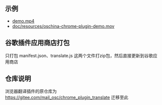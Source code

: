 ## 示例
* [demo.mp4](demo.mp4?raw=true)
* [doc/resources/oschina-chrome-plugin-demo.mov](../../doc/resources/oschina-chrome-plugin-demo.mov)


## 谷歌插件应用商店打包
只打包 manifest.json、translate.js 这两个文件打zip包，然后直接更新到谷歌应用商店

## 仓库说明
浏览器翻译插件的原仓库为 https://gitee.com/mail_osc/chrome_plugin_translate  迁移至此 